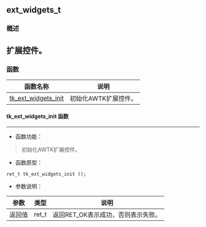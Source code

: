 ## ext\_widgets\_t
### 概述
扩展控件。
----------------------------------
### 函数
<p id="ext_widgets_t_methods">

| 函数名称 | 说明 | 
| -------- | ------------ | 
| <a href="#ext_widgets_t_tk_ext_widgets_init">tk\_ext\_widgets\_init</a> | 初始化AWTK扩展控件。 |
#### tk\_ext\_widgets\_init 函数
-----------------------

* 函数功能：

> <p id="ext_widgets_t_tk_ext_widgets_init">初始化AWTK扩展控件。

* 函数原型：

```
ret_t tk_ext_widgets_init ();
```

* 参数说明：

| 参数 | 类型 | 说明 |
| -------- | ----- | --------- |
| 返回值 | ret\_t | 返回RET\_OK表示成功，否则表示失败。 |
